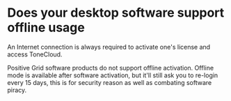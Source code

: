 # Does your desktop software support offline usage
An Internet connection is always required to activate one's license and access ToneCloud. 

Positive Grid software products do not support offline activation. Offline mode is available after software activation, but it'll still ask you to re-login every 15 days, this is for security reason as well as combating software piracy.
